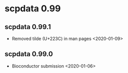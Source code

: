 # scpdata 0.99

## scpdata 0.99.1

- Removed tilde (U+223C) in man pages
  <2020-01-09>

## scpdata 0.99.0

- Bioconductor submission
  <2020-01-06>
